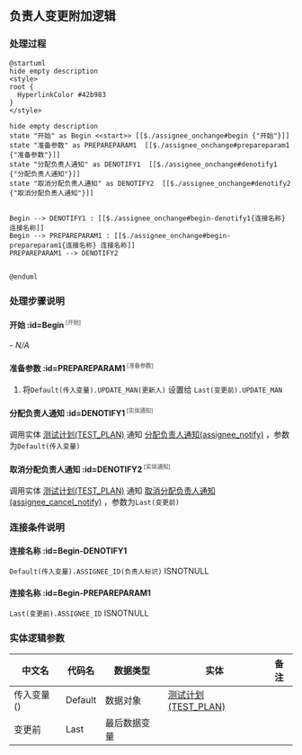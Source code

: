 ## 负责人变更附加逻辑 <!-- {docsify-ignore-all} -->

   

### 处理过程

```plantuml
@startuml
hide empty description
<style>
root {
  HyperlinkColor #42b983
}
</style>

hide empty description
state "开始" as Begin <<start>> [[$./assignee_onchange#begin {"开始"}]]
state "准备参数" as PREPAREPARAM1  [[$./assignee_onchange#prepareparam1 {"准备参数"}]]
state "分配负责人通知" as DENOTIFY1  [[$./assignee_onchange#denotify1 {"分配负责人通知"}]]
state "取消分配负责人通知" as DENOTIFY2  [[$./assignee_onchange#denotify2 {"取消分配负责人通知"}]]


Begin --> DENOTIFY1 : [[$./assignee_onchange#begin-denotify1{连接名称} 连接名称]]
Begin --> PREPAREPARAM1 : [[$./assignee_onchange#begin-prepareparam1{连接名称} 连接名称]]
PREPAREPARAM1 --> DENOTIFY2


@enduml
```


### 处理步骤说明

#### 开始 :id=Begin<sup class="footnote-symbol"> <font color=gray size=1>[开始]</font></sup>



*- N/A*
#### 准备参数 :id=PREPAREPARAM1<sup class="footnote-symbol"> <font color=gray size=1>[准备参数]</font></sup>



1. 将`Default(传入变量).UPDATE_MAN(更新人)` 设置给  `Last(变更前).UPDATE_MAN`

#### 分配负责人通知 :id=DENOTIFY1<sup class="footnote-symbol"> <font color=gray size=1>[实体通知]</font></sup>



调用实体 [测试计划(TEST_PLAN)](module/TestMgmt/Test_plan.md) 通知 [分配负责人通知(assignee_notify)](module/TestMgmt/Test_plan/notify/assignee_notify) ，参数为`Default(传入变量)`
#### 取消分配负责人通知 :id=DENOTIFY2<sup class="footnote-symbol"> <font color=gray size=1>[实体通知]</font></sup>



调用实体 [测试计划(TEST_PLAN)](module/TestMgmt/Test_plan.md) 通知 [取消分配负责人通知(assignee_cancel_notify)](module/TestMgmt/Test_plan/notify/assignee_cancel_notify) ，参数为`Last(变更前)`

### 连接条件说明
#### 连接名称 :id=Begin-DENOTIFY1

`Default(传入变量).ASSIGNEE_ID(负责人标识)` ISNOTNULL
#### 连接名称 :id=Begin-PREPAREPARAM1

`Last(变更前).ASSIGNEE_ID` ISNOTNULL


### 实体逻辑参数

|    中文名   |    代码名    |  数据类型    |  实体   |备注 |
| --------| --------| -------- | -------- | --------   |
|传入变量(<i class="fa fa-check"/></i>)|Default|数据对象|[测试计划(TEST_PLAN)](module/TestMgmt/Test_plan.md)||
|变更前|Last|最后数据变量|||
